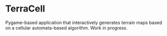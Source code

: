TerraCell
================

Pygame-based application that interactively generates terrain maps
based on a cellular automata-based algorithm. Work in progress.
